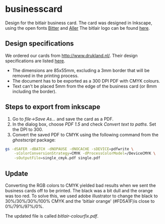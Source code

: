 # businesscard
Design for the bitlair business card.
The card was designed in Inkscape, using the open fonts [Bitter](http://www.fontsquirrel.com/fonts/bitter) and [Aller](http://www.fontsquirrel.com/fonts/aller) The bitlair logo can be found [here](https://gist.github.com/801945/b760943bda39c90a82f2ce2a3ba09a345c7ae828).

## Design specifications
We ordered our cards from http://www.drukland.nl/. Their design specifications are listed [here](http://www.drukland.nl/aanleverspecificaties.html). 
- The dimensions are 85x55mm, excluding a 3mm border that will be removed in the printing process.
- The document has to be exported as a 300 DPI PDF with CMYK colours.
- Text can't be placed 5mm from the edge of the business card (or 8mm including the border).

## Steps to export from inkscape
1. Go to *file->Save As...* and save the card as a PDF.
2. In the dialog box, choose *PDF 1.5* and check *Convert text to paths*. Set the DPI to 300.
3. Convert the saved PDF to CMYK using the following command from the *ghostscript* package:
```sh
gs -dSAFER -dBATCH -dNOPAUSE -dNOCACHE -sDEVICE=pdfwrite \
    -sColorConversionStrategy=CMYK -dProcessColorModel=/DeviceCMYK \
    -sOutputFile=single_cmyk.pdf single.pdf
```

## Update
Converting the RGB colors to CMYK yielded bad results when we sent the business cards off to be printed. The black was a bit dull and the orange was too red. 
To solve this, we used adobe illustrator to change the black to 30%/30%/30%/100% CMYK and the 'bitlair orange' (#FD5A1F)is close to 0%/79%/97%/0%.

The updated file is called *bitlair-colourfix.pdf*.
